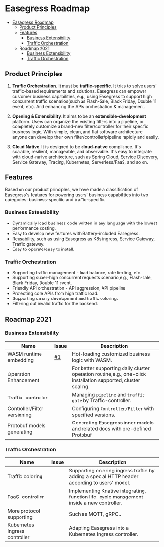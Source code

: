 # Easegress Roadmap

- [Easegress Roadmap](#easegress-roadmap)
  - [Product Principles](#product-principles)
  - [Features](#features)
    - [Business Extensibility](#business-extensibility)
    - [Traffic Orchestration](#traffic-orchestration)
  - [Roadmap 2021](#roadmap-2021)
    - [Business Extensibility](#business-extensibility-1)
    - [Traffic Orchestration](#traffic-orchestration-1)

## Product Principles
1. **Traffic Orchestration**. It must be **traffic-specific**. It tries to solve users’ traffic-based requirements and solutions. Easegress can empower customer business capabilities, e.g., using Easegress to support high concurrent traffic scenarios(such as Flash-Sale, Black Friday, Double 11 event, etc).  And enhancing the APIs orchestration & management.
  
2. **Opening & Extensibility**.  It aims to be an **extensible-development** platform. Users can organize the existing filters into a pipeline, or completely customize a brand-new filter/controller for their specific business logic. With simple, clean, and flat software architecture, anyone can develop their own filter/controller/pipeline rapidly and easily. 
  
3. **Cloud Native**. It is designed to be **cloud-native** compliance. It's scalable, resilient, manageable, and observable. It's easy to integrate with cloud-native architecture, such as Spring Cloud, Service Discovery, Service Gateway, Tracing, Kubernetes, Serverless/FaaS, and so on.

## Features
Based on our product principles, we have made a classification of Easegress's features for powering users' business capabilities into two categories: business-specific and traffic-specific.
### Business Extensibility
* Dynamically load business code written in any language with the lowest performance costing.
* Easy to develop new features with Battery-included Easegress.
* Reusability, such as using Easegress as K8s ingress, Service Gateway, Traffic gateway.
* Easy to operate/easy to install.

### Traffic Orchestration 
* Supporting traffic management -  load balance, rate limiting, etc. 
* Supporting super-high concurrent requests scenario,e.g., Flash-sale, Black Friday, Double 11 event.
* Friendly API orchestration - API aggression, API pipeline 
* Protecting core APIs from high traffic load.
* Supporting canary development and traffic coloring.
* Filtering out invalid traffic for the backend.


## Roadmap 2021
### Business Extensibility

| Name                         | Issue                                                | Description                                                                                                    |
| ---------------------------- | ---------------------------------------------------- | -------------------------------------------------------------------------------------------------------------- |
| WASM runtime embedding       | [#1](https://github.com/megaease/easegress/issues/1) | Hot-loading customized business logic with WASM.                                                               |
| Operation Enhancement        |                                                      | For better supporting daily cluster operation routine,e.g., one-click installation supported, cluster scaling. |
| Traffic-controller           |                                                      | Managing `pipeline` and `traffic gate` by Traffic-controller.                                                  |
| Controller/Filter versioning |                                                      | Configuring  `Controller/Filter` with specified versions.                                                      |
| Protobuf models generating   |                                                      | Generating Easegress inner models and related docs with pre-defined Protobuf                                   |



###  Traffic Orchestration 

| Name                          | Issue | Description                                                                                  |
| ----------------------------- | ----- | -------------------------------------------------------------------------------------------- |
| Traffic coloring              |       | Supporting coloring ingress traffic by adding a special HTTP header according to users' model. |
| FaaS-controller               |       | Implementing Knative integrating, function life-cycle management inside a new controller.    |
| More protocol supporting      |       | Such as MQTT, gRPC..                                                                         |
| Kubernetes Ingress controller |       | Adapting Easegress into a Kubernetes Ingress controller.                                     |
